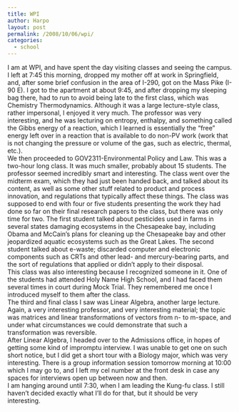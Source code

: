 ```yaml
---
title: WPI
author: Harpo
layout: post
permalink: /2008/10/06/wpi/
categories:
  - school
---
```

I am at WPI, and have spent the day visiting classes and seeing the campus. I left at 7:45 this morning, dropped my mother off at work in Springfield, and, after some brief confusion in the area of I-290, got on the Mass Pike (I-90 E). I got to the apartment at about 9:45, and after dropping my sleeping bag there, had to run to avoid being late to the first class, which was Chemistry Thermodynamics. Although it was a large lecture-style class, rather impersonal, I enjoyed it very much. The professor was very interesting, and he was lecturing on entropy, enthalpy, and something called the Gibbs energy of a reaction, which I learned is essentially the &#8220;free&#8221; energy left over in a reaction that is available to do non-PV work (work that is not changing the pressure or volume of the gas, such as electric, thermal, etc.).  
We then proceeded to GOV2311-Environmental Policy and Law. This was a two-hour long class. It was much smaller, probably about 15 students. The professor seemed incredibly smart and interesting. The class went over the midterm exam, which they had just been handed back, and talked about its content, as well as some other stuff related to product and process innovation, and regulations that typically affect these things. The class was supposed to end with four or five students presenting the work they had done so far on their final research papers to the class, but there was only time for two. The first student talked about pesticides used in farms in several states damaging ecosystems in the Chesapeake bay, including Obama and McCain&#8217;s plans for cleaning up the Chesapeake bay and other jeopardized aquatic ecosystems such as the Great Lakes. The second student talked about e-waste; discarded computer and electronic components such as CRTs and other lead- and mercury-bearing parts, and the sort of regulations that applied or didn&#8217;t apply to their disposal.  
This class was also interesting because I recognized someone in it. One of the students had attended Holy Name High School, and I had faced them several times in court during Mock Trial. They remembered me once I introduced myself to them after the class.  
The third and final class I saw was Linear Algebra, another large lecture. Again, a very interesting professor, and very interesting material; the topic was matrices and linear transformations of vectors from n- to m-space, and under what circumstances we could demonstrate that such a transformation was reversible.  
After Linear Algebra, I headed over to the Admissions office, in hopes of getting some kind of impromptu interview. I was unable to get one on such short notice, but I did get a short tour with a Biology major, which was very interesting. There is a group information session tomorrow morning at 10:00 which I may go to, and I left my cel number at the front desk in case any spaces for interviews open up between now and then.  
I am hanging around until 7:30, when I am leading the Kung-fu class. I still haven&#8217;t decided exactly what I&#8217;ll do for that, but it should be very interesting.